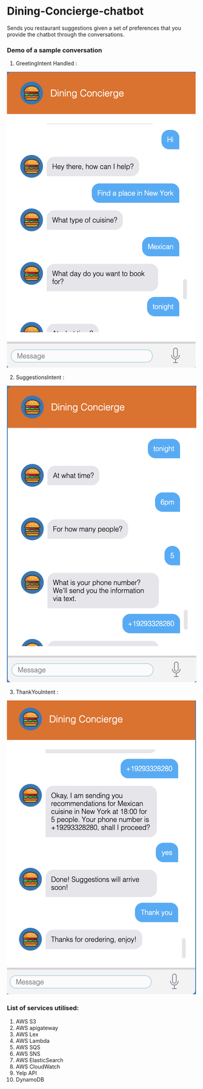 # Dining-Concierge-chatbot
Sends you restaurant suggestions given a set of preferences that you provide the chatbot through the conversations. 

### Demo of a sample conversation 

1. GreetingIntent Handled : 

![start](Demo/1.png)

2. SuggestionsIntent :

![mid](Demo/2.png)

3. ThankYouIntent :

![end](Demo/3.png)

### List of services utilised:

<ol>
	<li> AWS S3 </li>
	<li> AWS apigateway </li>
	<li> AWS Lex </li>
	<li> AWS Lambda </li>
	<li> AWS SQS </li>
	<li> AWS SNS </li>
	<li> AWS ElasticSearch </li>
	<li> AWS CloudWatch </li>
	<li> Yelp API </li>
	<li> DynamoDB </li>
</ol>
